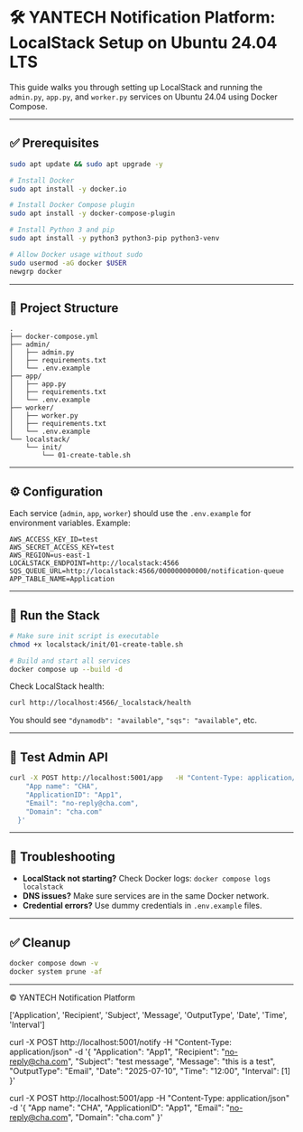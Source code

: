 # 🛠️ YANTECH Notification Platform: LocalStack Setup on Ubuntu 24.04 LTS

This guide walks you through setting up LocalStack and running the `admin.py`, `app.py`, and `worker.py` services on Ubuntu 24.04 using Docker Compose.

---

## ✅ Prerequisites

```bash
sudo apt update && sudo apt upgrade -y

# Install Docker
sudo apt install -y docker.io

# Install Docker Compose plugin
sudo apt install -y docker-compose-plugin

# Install Python 3 and pip
sudo apt install -y python3 python3-pip python3-venv

# Allow Docker usage without sudo
sudo usermod -aG docker $USER
newgrp docker
```

---

## 📁 Project Structure

```
.
├── docker-compose.yml
├── admin/
│   ├── admin.py
│   ├── requirements.txt
│   └── .env.example
├── app/
│   ├── app.py
│   ├── requirements.txt
│   └── .env.example
├── worker/
│   ├── worker.py
│   ├── requirements.txt
│   └── .env.example
└── localstack/
    └── init/
        └── 01-create-table.sh
```

---

## ⚙️ Configuration

Each service (`admin`, `app`, `worker`) should use the `.env.example` for environment variables. Example:

```env
AWS_ACCESS_KEY_ID=test
AWS_SECRET_ACCESS_KEY=test
AWS_REGION=us-east-1
LOCALSTACK_ENDPOINT=http://localstack:4566
SQS_QUEUE_URL=http://localstack:4566/000000000000/notification-queue
APP_TABLE_NAME=Application
```

---

## 🚀 Run the Stack

```bash
# Make sure init script is executable
chmod +x localstack/init/01-create-table.sh

# Build and start all services
docker compose up --build -d
```

Check LocalStack health:

```bash
curl http://localhost:4566/_localstack/health
```

You should see `"dynamodb": "available"`, `"sqs": "available"`, etc.

---

## 🧪 Test Admin API

```bash
curl -X POST http://localhost:5001/app   -H "Content-Type: application/json"   -d '{
    "App name": "CHA",
    "ApplicationID": "App1",
    "Email": "no-reply@cha.com",
    "Domain": "cha.com"
  }'
```

---

## 🐛 Troubleshooting

- **LocalStack not starting?** Check Docker logs: `docker compose logs localstack`
- **DNS issues?** Make sure services are in the same Docker network.
- **Credential errors?** Use dummy credentials in `.env.example` files.

---

## ✅ Cleanup

```bash
docker compose down -v
docker system prune -af
```

---

© YANTECH Notification Platform







['Application', 'Recipient', 'Subject', 'Message', 'OutputType', 'Date', 'Time', 'Interval']

curl -X POST http://localhost:5001/notify   -H "Content-Type: application/json"   -d '{
    "Application": "App1",
    "Recipient": "no-reply@cha.com",
    "Subject": "test message",
    "Message": "this is a test",
    "OutputType": "Email",
    "Date": "2025-07-10",
    "Time": "12:00",
    "Interval": [1]
  }'



  curl -X POST http://localhost:5001/app   -H "Content-Type: application/json"   -d '{
    "App name": "CHA",
    "ApplicationID": "App1",
    "Email": "no-reply@cha.com",
    "Domain": "cha.com"
  }'
